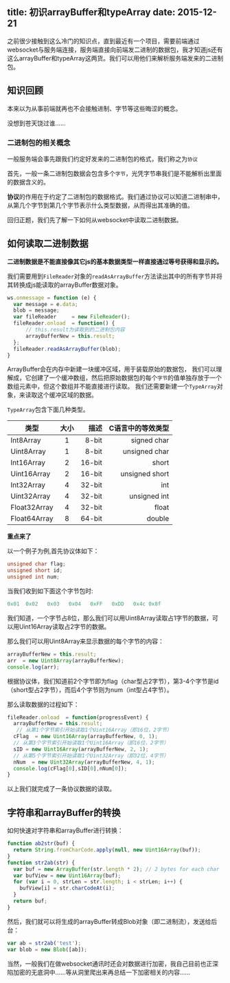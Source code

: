 title: 初识arrayBuffer和typeArray
date: 2015-12-21
---

之前很少接触到这么冷门的知识点，直到最近有一个项目，需要前端通过websocket与服务端连接，服务端直接向前端发二进制的数据包，我才知道js还有这么arrayBuffer和typeArray这两货。我们可以用他们来解析服务端发来的二进制包。

<!-- more -->

## 知识回顾

本来以为从事前端就再也不会接触进制、字节等这些晦涩的概念。

没想到苍天饶过谁……

### 二进制包的相关概念

一般服务端会事先跟我们约定好发来的二进制包的格式，我们称之为`协议`

首先，一般一条二进制包数据会包含多个`字节`，光凭字节串我们是不能解析出里面的数据含义的。

**协议**的作用在于约定了二进制包的数据格式。我们通过协议可以知道二进制串中，从第几个字节到第几个字节表示什么类型数据，从而得出其准确的值。

回归正题，我们先了解一下如何从websocket中读取二进制数据。

## 如何读取二进制数据

**二进制数据是不能直接像其它js的基本数据类型一样直接通过等号获得和显示的。**

我们需要用到`FileReader`对象的`readAsArrayBuffer`方法读出其中的所有字节并将其转换成js能读取的arrayBuffer数据对象。

```javascript
ws.onmessage = function (e) {
  var message = e.data;
  blob = message;
  var fileReader     = new FileReader();
  fileReader.onload  = function() {
      // this.result为读取到的二进制包内容
      arrayBufferNew = this.result;
  };
  fileReader.readAsArrayBuffer(blob);
}
```

ArrayBuffer会在内存中新建一块缓冲区域，用于装载原始的数据包，
我们可以理解成，它创建了一个缓冲数组，然后把原始数据包的每个`字节`的值单独存放于一个数组元素中，但这个数组并不能直接进行读取。
我们还需要新建一个`TypeArray`对象，来读取这个缓冲区域的数据。

`TypeArray`包含下面几种类型。

| 类型          | 大小  |  描述 | C语言中的等效类型 |
| -------------|:----:| -----:| ----------------:|
| Int8Array    |  1  | 8-bit | signed char |
| Uint8Array   |  1  | 8-bit | unsigned char  |
| Int16Array   |  2  | 16-bit | short |
| Uint16Array  |  2  | 16-bit | unsigned short |
| Int32Array   |  4  | 32-bit | int |
| Uint32Array  |  4  | 32-bit | unsigned int |
| Float32Array |  4  | 32-bit | float |
| Float64Array |  8  | 64-bit | double |

**重点来了**

以一个例子为例,首先协议体如下：

```c
unsigned char flag;
unsigned short id;
unsigned int num;

```
当我们收到如下面这个字节包时:

```javascript
0x01  0x02   0x03   0x04   0xFF   0xDD   0x4c 0x8f
```
我们知道，一个字节占8位，那么我们可以用Uint8Array读取占1字节的数据，可以用Uint16Array读取占2字节的数据。

那么我们可以用Uint8Array来显示数据的每个字节的内容：
```javascript
arrayBufferNew = this.result;
arr  = new Uint8Array(arrayBufferNew);
console.log(arr);
```

根据协议体，我们知道前2个字节即为flag（char型占2字节），第3-4个字节是id（short型占2字节），而后4个字节则为num（int型占4字节）。


那么读取数据的过程如下： 

```javascript
fileReader.onload  = function(progressEvent) {
  arrayBufferNew = this.result;
   // 从第1个字节索引开始读取1个Uint16Array（即16位，2字节）
  cFlag  = new Uint16Array(arrayBufferNew, 0, 1);
  // 从第3个字节索引开始读取1个Uint16Array（即16位，2字节）
  sID = new Uint16Array(arrayBufferNew, 2, 1);
  // 从第5个字节索引开始读取1个Uint32Array（即32位，4字节）
  nNum  = new Uint32Array(arrayBufferNew, 4, 1);
  console.log(cFlag[0],sID[0],nNum[0]);
}
```

以上我们就完成了一条协议数据的读取。

## 字符串和arrayBuffer的转换

如何快速对字符串和arrayBuffer进行转换：

```javascript
function ab2str(buf) {
  return String.fromCharCode.apply(null, new Uint16Array(buf));
}
function str2ab(str) {
  var buf = new ArrayBuffer(str.length * 2); // 2 bytes for each char
  var bufView = new Uint16Array(buf);
  for (var i = 0, strLen = str.length; i < strLen; i++) {
    bufView[i] = str.charCodeAt(i);
  }
  return buf;
}
```

然后，我们就可以将生成的arrayBuffer转成Blob对象（即二进制流），发送给后台：
```javascript
var ab = str2ab('test');
var blob = new Blob([ab]);
```

当然，一般我们在做websocket通讯时还会对数据进行加密，我自己目前也正深陷加密的无底洞中……等从洞里爬出来再总结一下加密相关的内容……